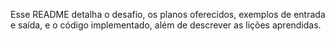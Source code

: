
Esse README detalha o desafio, os planos oferecidos, exemplos de entrada e saída, e o código implementado, além de descrever as lições aprendidas.
